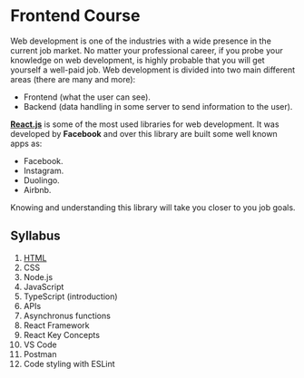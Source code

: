 # Frontend Course

Web development is one of the industries with a wide presence in the current job market. No matter your professional career, if you probe your knowledge on web development, is highly probable that you will get yourself a well-paid job. Web development is divided into two main different areas (there are many and more):

- Frontend (what the user can see).
- Backend (data handling in some server to send information to the user).

[**React.js**](https://reactjs.org/) is some of the most used libraries for web development. It was developed by **Facebook** and over this library are built some well known apps as: 

- Facebook.
- Instagram.
- Duolingo.
- Airbnb.

Knowing and understanding this library will take you closer to you job goals.

## Syllabus

1. [HTML](https://github.com/JMRMEDEV/frontend-course/blob/master/lesson-1/README.md)
2. CSS
3. Node.js
4. JavaScript
5. TypeScript (introduction)
6. APIs
7. Asynchronus functions
8. React Framework
9. React Key Concepts
10. VS Code
11. Postman
12. Code styling with ESLint
